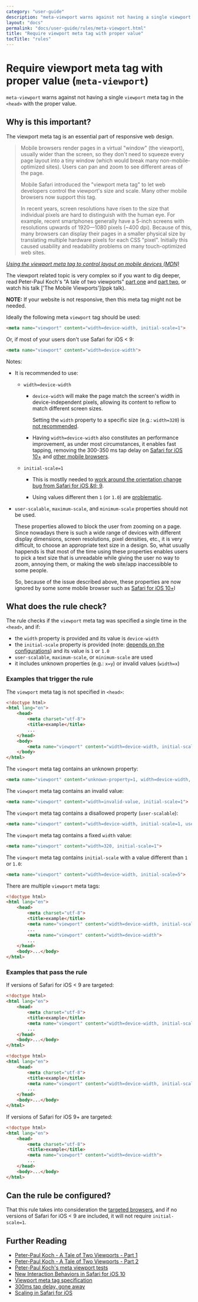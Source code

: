 ```yaml
---
category: "user-guide"
description: "meta-viewport warns against not having a single viewport metatag in the `` with the proper value."
layout: "docs"
permalink: "docs/user-guide/rules/meta-viewport.html"
title: "Require viewport meta tag with proper value"
tocTitle: "rules"
---
```

# Require viewport meta tag with proper value (`meta-viewport`)

`meta-viewport` warns against not having a single `viewport` meta
tag in the `<head>` with the proper value.

## Why is this important?

The viewport meta tag is an essential part of responsive web design.

> Mobile browsers render pages in a virtual "window" (the viewport),
> usually wider than the screen, so they don't need to squeeze every
> page layout into a tiny window (which would break many
> non-mobile-optimized sites). Users can pan and zoom to see different
> areas of the page.
>
> Mobile Safari introduced the "viewport meta tag" to let web
> developers control the viewport's size and scale. Many other mobile
> browsers now support this tag.
>
> In recent years, screen resolutions have risen to the size that
> individual pixels are hard to distinguish with the human eye.
> For example, recent smartphones generally have a 5-inch screens with
> resolutions upwards of 1920—1080 pixels (~400 dpi). Because of this,
> many browsers can display their pages in a smaller physical size by
> translating multiple hardware pixels for each CSS "pixel". Initially
> this caused usability and readability problems on many touch-optimized
> web sites.

*[Using the viewport meta tag to control layout on mobile devices
(MDN)][viewport meta tag on mdn]*

The viewport related topic is very complex so if you want to dig
deeper, read Peter-Paul Koch's "A tale of two viewports" [part
one][ppk article 1] and [part two][ppk article 2], or watch his
talk ['The Mobile Viewports'](ppk talk).

**NOTE:** If your website is not responsive, then this meta tag
might not be needed.

Ideally the following meta `viewport` tag should be used:

```html
<meta name="viewport" content="width=device-width, initial-scale=1">
```

Or, if most of your users don't use Safari for iOS &lt; 9:

```html
<meta name="viewport" content="width=device-width">
```

Notes:

* It is recommended to use:

  * `width=device-width`

    * `device-width` will make the page match the screen's width in
      device-independent pixels, allowing its content to reflow to
      match different screen sizes.

      Setting the `width` property to a specific size (e.g.: `width=320`)
      is [not recommended][fixed width problem].

    * Having `width=device-width` also constitutes an performance
      improvement, as under most circumstances, it enables fast tapping,
      removing the 300-350 ms tap delay on [Safari for iOS 10+][ios 10
      interaction behaviors] and [other mobile browsers][tap delay].

  * `initial-scale=1`

    * This is mostlly needed to [work around the orientation change bug
      from Safari for iOS &tl; 9][ios orientation change scaling].

    * Using values different then `1` (or `1.0`) are
      [problematic](https://www.quirksmode.org/mobile/metaviewport/#link15).

* `user-scalable`, `maximum-scale`, and `minimum-scale` properties
  should not be used.

  These properties allowed to block the user from zooming on a page.
  Since nowadays there is such a wide range of devices with different
  display dimensions, screen resolutions, pixel densities, etc., it is
  very difficult, to choose an appropriate text size in a design.
  So, what usually happends is that most of the time using these
  properties enables users to pick a text size that is unreadable while
  giving the user no way to zoom, annoying them, or making the web
  site/app inaccessibble to some people.

  So, because of the issue described above, these properties are now
  ignored by some some mobile browser such as [Safari for iOS 10+][ios
  orientation change scaling]l

## What does the rule check?

The rule checks if the `viewport` meta tag was specified a single
time in the `<head>`, and if:

* the `width` property is provided and its value is `device-width`
* the `initial-scale` property is provided (note: [depends on the
  configurations](#can-the-rule-be-configured)) and its value is
  `1` or `1.0`
* `user-scalable`, `maximum-scale`, or `minimum-scale` are used
* it includes unknown properties (e.g.: `x=y`) or invalid values
  (`width=x`)

### Examples that **trigger** the rule

The `viewport` meta tag is not specified in `<head>`:

```html
<!doctype html>
<html lang="en">
    <head>
        <meta charset="utf-8">
        <title>example</title>
        ...
    </head>
    <body>
        <meta name="viewport" content="width=device-width, initial-scale=1">
    </body>
</html>
```

The `viewport` meta tag contains an unknown property:

```html
<meta name="viewport" content="unknown-property=1, width=device-width, initial-scale=1">
```

The `viewport` meta tag contains an invalid value:

```html
<meta name="viewport" content="width=invalid-value, initial-scale=1">
```

The `viewport` meta tag contains a disallowed property (`user-scalable`):

```html
<meta name="viewport" content="width=device-width, initial-scale=1, user-scalable=no">
```

The `viewport` meta tag contains a fixed `width` value:

```html
<meta name="viewport" content="width=320, initial-scale=1">
```

The `viewport` meta tag contains `initial-scale` with a value
different than `1` or `1.0`:

```html
<meta name="viewport" content="width=device-width, initial-scale=5">
```

There are multiple `viewport` meta tags:

```html
<!doctype html>
<html lang="en">
    <head>
        <meta charset="utf-8">
        <title>example</title>
        <meta name="viewport" content="width=device-width, initial-scale=1">
        ...
        <meta name="viewport" content="width=device-width">
        ...
    </head>
    <body>...</body>
</html>
```

### Examples that **pass** the rule

If versions of Safari for iOS &lt; 9 are targeted:

```html
<!doctype html>
<html lang="en">
    <head>
        <meta charset="utf-8">
        <title>example</title>
        <meta name="viewport" content="width=device-width, initial-scale=1">
        ...
    </head>
    <body>...</body>
</html>
```

```html
<!doctype html>
<html lang="en">
    <head>
        <meta charset="utf-8">
        <title>example</title>
        <meta name="viewport" content="width=device-width, initial-scale=1.0, shrink-to-fit=no, viewport-fit=cover">
        ...
    </head>
    <body>...</body>
</html>
```

If versions of Safari for iOS 9+ are targeted:

```html
<!doctype html>
<html lang="en">
    <head>
        <meta charset="utf-8">
        <title>example</title>
        <meta name="viewport" content="width=device-width">
        ...
    </head>
    <body>...</body>
</html>
```

## Can the rule be configured?

That this rule takes into consideration the [targeted
browsers](../index.md#browser-configuration), and if no
versions of Safari for iOS &lt; 9 are included, it will
not require `initial-scale=1`.

## Further Reading

* [Peter-Paul Koch - A Tale of Two Viewports - Part 1][ppk article 1]
* [Peter-Paul Koch - A Tale of Two Viewports - Part 2][ppk article 2]
* [Peter-Paul Koch's meta viewport tests][ppk tests]
* [New Interaction Behaviors in Safari for iOS 10][ios 10 interaction behaviors]
* [Viewport meta tag specification][spec]
* [300ms tap delay, gone away][tap delay]
* [Scaling in Safari for iOS][ios orientation change scaling]

<!-- Link labels: -->

[fixed width problem]: http://starkravingfinkle.org/blog/2010/01/perils-of-the-viewport-meta-tag/
[ios 10 interaction behaviors]: https://webkit.org/blog/7367/new-interaction-behaviors-in-ios-10/
[ios orientation change scaling]: https://www.quirksmode.org/blog/archives/2013/10/more_about_scal.html
[mdn viewport meta tag]: https://developer.mozilla.org/en/docs/Mozilla/Mobile/Viewport_meta_tag
[ppk article 1]: https://www.quirksmode.org/mobile/viewports.html
[ppk article 2]: https://www.quirksmode.org/mobile/viewports2.html
[ppk initial-scale]: https://www.quirksmode.org/mobile/metaviewport/#link15
[ppk talk]: https://www.youtube.com/watch?v=8J6EdpXdzqc
[ppk tests]: https://www.quirksmode.org/mobile/metaviewport/
[spec]: https://drafts.csswg.org/css-device-adapt/#viewport-meta
[tap delay]: https://developers.google.com/web/updates/2013/12/300ms-tap-delay-gone-away
[viewport meta tag on mdn]: https://developer.mozilla.org/en-US/docs/Mozilla/Mobile/Viewport_meta_tag
